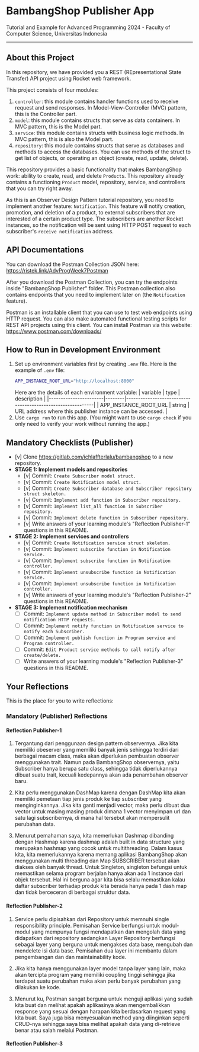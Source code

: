 # BambangShop Publisher App
Tutorial and Example for Advanced Programming 2024 - Faculty of Computer Science, Universitas Indonesia

---

## About this Project
In this repository, we have provided you a REST (REpresentational State Transfer) API project using Rocket web framework.

This project consists of four modules:
1.  `controller`: this module contains handler functions used to receive request and send responses.
    In Model-View-Controller (MVC) pattern, this is the Controller part.
2.  `model`: this module contains structs that serve as data containers.
    In MVC pattern, this is the Model part.
3.  `service`: this module contains structs with business logic methods.
    In MVC pattern, this is also the Model part.
4.  `repository`: this module contains structs that serve as databases and methods to access the databases.
    You can use methods of the struct to get list of objects, or operating an object (create, read, update, delete).

This repository provides a basic functionality that makes BambangShop work: ability to create, read, and delete `Product`s.
This repository already contains a functioning `Product` model, repository, service, and controllers that you can try right away.

As this is an Observer Design Pattern tutorial repository, you need to implement another feature: `Notification`.
This feature will notify creation, promotion, and deletion of a product, to external subscribers that are interested of a certain product type.
The subscribers are another Rocket instances, so the notification will be sent using HTTP POST request to each subscriber's `receive notification` address.

## API Documentations

You can download the Postman Collection JSON here: https://ristek.link/AdvProgWeek7Postman

After you download the Postman Collection, you can try the endpoints inside "BambangShop Publisher" folder.
This Postman collection also contains endpoints that you need to implement later on (the `Notification` feature).

Postman is an installable client that you can use to test web endpoints using HTTP request.
You can also make automated functional testing scripts for REST API projects using this client.
You can install Postman via this website: https://www.postman.com/downloads/

## How to Run in Development Environment
1.  Set up environment variables first by creating `.env` file.
    Here is the example of `.env` file:
    ```bash
    APP_INSTANCE_ROOT_URL="http://localhost:8000"
    ```
    Here are the details of each environment variable:
    | variable              | type   | description                                                |
    |-----------------------|--------|------------------------------------------------------------|
    | APP_INSTANCE_ROOT_URL | string | URL address where this publisher instance can be accessed. |
2.  Use `cargo run` to run this app.
    (You might want to use `cargo check` if you only need to verify your work without running the app.)

## Mandatory Checklists (Publisher)
-   [v] Clone https://gitlab.com/ichlaffterlalu/bambangshop to a new repository.
-   **STAGE 1: Implement models and repositories**
    -   [v] Commit: `Create Subscriber model struct.`
    -   [v] Commit: `Create Notification model struct.`
    -   [v] Commit: `Create Subscriber database and Subscriber repository struct skeleton.`
    -   [v] Commit: `Implement add function in Subscriber repository.`
    -   [v] Commit: `Implement list_all function in Subscriber repository.`
    -   [v] Commit: `Implement delete function in Subscriber repository.`
    -   [v] Write answers of your learning module's "Reflection Publisher-1" questions in this README.
-   **STAGE 2: Implement services and controllers**
    -   [v] Commit: `Create Notification service struct skeleton.`
    -   [v] Commit: `Implement subscribe function in Notification service.`
    -   [v] Commit: `Implement subscribe function in Notification controller.`
    -   [v] Commit: `Implement unsubscribe function in Notification service.`
    -   [v] Commit: `Implement unsubscribe function in Notification controller.`
    -   [v] Write answers of your learning module's "Reflection Publisher-2" questions in this README.
-   **STAGE 3: Implement notification mechanism**
    -   [ ] Commit: `Implement update method in Subscriber model to send notification HTTP requests.`
    -   [ ] Commit: `Implement notify function in Notification service to notify each Subscriber.`
    -   [ ] Commit: `Implement publish function in Program service and Program controller.`
    -   [ ] Commit: `Edit Product service methods to call notify after create/delete.`
    -   [ ] Write answers of your learning module's "Reflection Publisher-3" questions in this README.

## Your Reflections
This is the place for you to write reflections:

### Mandatory (Publisher) Reflections

#### Reflection Publisher-1
1. Tergantung dari penggunaan design pattern observernya. Jika kita memiliki obeserver yang memiliki banyak jenis sehingga terdiri dari berbagai macam class, maka akan diperlukan pembuatan observer menggunakan trait. Namun pada BambangShop observernya, yaitu Subscriber hanya berupa satu class, sehingga tidak diperlukannya dibuat suatu trait, kecuali kedepannya akan ada penambahan observer baru.

2. Kita perlu menggunakan DashMap karena dengan DashMap kita akan memiliki pemetaan tiap jenis produk ke tiap subscriber yang menginginkannya. Jika kita ganti menjadi vector, maka perlu dibuat dua vector untuk masing masing produk dimana 1 vector menyimpan url dan satu lagi subscribernya, di mana hal tersebut akan mempersulit perubahan data.

3. Menurut pemahaman saya, kita memerlukan Dashmap dibanding dengan Hashmap karena dashmap adalah built in data structure yang merupakan hashmap yang cocok untuk multithreading. Dalam kasus kita, kita memerlukannya karena memang aplikasi BambangShop akan menggunakan multi threading dan Map SUBSCRIBER tersebut akan diakses oleh banyak thread. Untuk Singleton, singleton befungsi untuk memastikan selama program berjalan hanya akan ada 1 instance dari objek tersebut. Hal ini berguna agar kita bisa selalu memastikan kalau daftar subscriber terhadap produk kita berada hanya pada 1 dash map dan tidak berceceran di berbagai struktur data.

#### Reflection Publisher-2

1. Service perlu dipisahkan dari Repository untuk memnuhi single responsibility principle. Pemisahan Service berfungsi untuk modul-modul yang mempunya fungsi mendapatkan dan mengolah data yang didapatkan dari repository sedangkan Layer Repository berfungsi sebagai layer yang berguna untuk mengakses data base, mengubah dan mendelete isi data base. Pemisahan dua layer ini membantu dalam pengembangan dan dan maintainability kode.

2. Jika kita hanya menggunakan layer model tanpa layer yang lain, maka akan tercipta program yang memiliki coupling tinggi sehingga jika terdapat suatu perubahan maka akan perlu banyak perubahan yang dilakukan ke kode.

3. Menurut ku, Postman sangat berguna untuk menguji aplikasi yang sudah kita buat dan melihat apakah aplikasinya akan mengembalikkan response yang sesuai dengan harapan kita berdasarkan request yang kita buat. Saya juga bisa menyesuaikan method yang diinginkan seperti CRUD-nya sehingga saya bisa melihat apakah data yang di-retrieve benar atau salah melalui Postman.

#### Reflection Publisher-3

